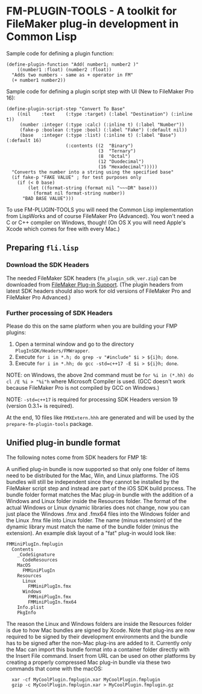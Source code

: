 # FM-PLUGIN-TOOLS - A toolkit for FileMaker plug-in development in Common Lisp

Sample code for defining a plugin function:

```
(define-plugin-function "Add( number1; number2 )"
    ((number1 :float) (number2 :float))
  "Adds two numbers - same as + operator in FM"
  (+ number1 number2))

```

Sample code for defining a plugin script step with UI (New to FileMaker Pro 16):

```
(define-plugin-script-step "Convert To Base"
    ((nil    :text    (:type :target) (:label "Destination") (:inline t))
     (number :integer (:type :calc) (:inline t) (:label "Number"))
     (fake-p :boolean (:type :bool) (:label "Fake") (:default nil))
     (base   :integer (:type :list) (:inline t) (:label "Base") (:default 16)
                      (:contents ((2  "Binary")
                                  (3  "Ternary")
                                  (8  "Octal")
                                  (12 "Duodecimal")
                                  (16 "Hexadecimal")))))
  "Converts the number into a string using the specified base"
  (if fake-p "FAKE VALUE" ; for test purposes only
    (if (< 0 base)
        (let ((format-string (format nil "~~~DR" base)))
          (format nil format-string number))
      "BAD BASE VALUE")))
```

To use FM-PLUGIN-TOOLS you will need the Common Lisp implementation from LispWorks and of course FileMaker Pro (Advanced). You won't need a C or C++ compiler on Windows, though! (On OS X you will need Apple's Xcode which comes for free with every Mac.)

## Preparing `fli.lisp`

### Download the SDK Headers

The needed FileMaker SDK headers (`fm_plugin_sdk_ver.zip`) can be
downloaded from
[FileMaker Plug-in Support](https://www.claris.com/resources/downloads/). (The
plugin headers from latest SDK headers should also work for old versions of FileMaker Pro
and FileMaker Pro Advanced.)

### Further processing of SDK Headers

Please do this on the same platform when you are building your FMP plugins:

1. Open a terminal window and go to the directory `PlugInSDK/Headers/FMWrapper`.
2. Execute `for i in *.h; do grep -v "#include" $i > ${i}h; done`.
3. Execute `for i in *.hh; do gcc -std=c++17 -E $i > ${i}h; done`.

NOTE: on Windows, the above 2nd command must be `for %i in (*.hh) do cl /E %i > "%i"h` where Microsoft Compiler is used. (GCC doesn't work because FileMaker Pro is not compiled by GCC on Windows.)

NOTE: `-std=c++17` is required for processing SDK Headers version 19 (version 0.3.1+ is required).

At the end, 10 files like `FMXExtern.hhh` are generated and will be used by
the `prepare-fm-plugin-tools` package.

## Unified plug-in bundle format

The following notes come from SDK headers for FMP 18:

A unified plug-in bundle is now supported so that only one folder of items need to be distributed for the Mac, Win, and Linux platforms. The iOS bundles will still be independent since they cannot be installed by the FileMaker script step and instead are part of the iOS SDK build process. The bundle folder format matches the Mac plug-in bundle with the addition of a Windows and Linux folder inside the Resources folder. The format of the actual Windows or Linux dynamic libraries does not change, now you can just place the Windows .fmx and .fmx64 files into the Windows folder and the Linux .fmx file into Linux folder. The name (minus extension) of the dynamic library must match the name of the bundle folder (minus the extension). An example disk layout of a "fat" plug-in would look like:

```
FMMiniPlugIn.fmplugin
  Contents
    _CodeSignature
      CodeResources
    MacOS
      FMMiniPlugIn
    Resources
      Linux
        FMMiniPlugIn.fmx
      Windows
        FMMiniPlugIn.fmx
        FMMiniPlugIn.fmx64
    Info.plist
    PkgInfo
```

The reason the Linux and Windows folders are inside the Resources folder is due to how Mac bundles are signed by Xcode. Note that plug-ins are now required to be signed by their development environments and the bundle has to be signed after the non-Mac plug-ins are added to it. Currently only the Mac can import this bundle format into a container folder directly with the Insert File command. Insert from URL can be used on other platforms by creating a properly compressed Mac plug-in bundle via these two commands that come with the macOS:

```
  xar -cf MyCoolPlugin.fmplugin.xar MyCoolPlugin.fmplugin
  gzip -c MyCoolPlugin.fmplugin.xar > MyCoolPlugin.fmplugin.gz
```
